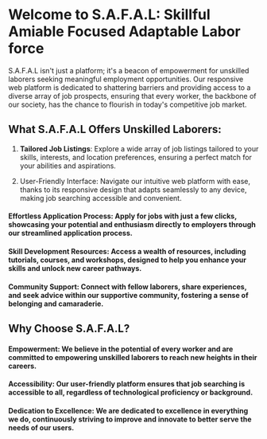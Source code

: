 # Welcome to S.A.F.A.L: Skillful Amiable Focused Adaptable Labor force

S.A.F.A.L isn't just a platform; it's a beacon of empowerment for unskilled laborers seeking meaningful employment opportunities.
Our responsive web platform is dedicated to shattering barriers and providing access to a diverse array of job prospects, ensuring that every worker, the backbone of our society, has the chance to flourish in today's competitive job market.



## What S.A.F.A.L Offers Unskilled Laborers:

1) **Tailored Job Listings**: Explore a wide array of job listings tailored to your skills, interests, and location preferences, ensuring a perfect match for your abilities and aspirations.

2) User-Friendly Interface: Navigate our intuitive web platform with ease, thanks to its responsive design that adapts seamlessly to any device, making job searching accessible and convenient.

#### Effortless Application Process: Apply for jobs with just a few clicks, showcasing your potential and enthusiasm directly to employers through our streamlined application process.

#### Skill Development Resources: Access a wealth of resources, including tutorials, courses, and workshops, designed to help you enhance your skills and unlock new career pathways.

#### Community Support: Connect with fellow laborers, share experiences, and seek advice within our supportive community, fostering a sense of belonging and camaraderie.

## Why Choose S.A.F.A.L?

#### Empowerment: We believe in the potential of every worker and are committed to empowering unskilled laborers to reach new heights in their careers.

#### Accessibility: Our user-friendly platform ensures that job searching is accessible to all, regardless of technological proficiency or background.

#### Dedication to Excellence: We are dedicated to excellence in everything we do, continuously striving to improve and innovate to better serve the needs of our users.
